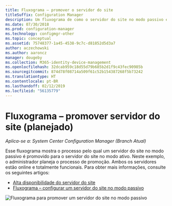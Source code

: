 ```yaml
---
title: Fluxograma – promover o servidor do site
titleSuffix: Configuration Manager
description: Um fluxograma de como o servidor do site no modo passivo é promovido para ativo no Configuration Manager.
ms.date: 07/30/2018
ms.prod: configuration-manager
ms.technology: configmgr-other
ms.topic: conceptual
ms.assetid: 75748377-1a45-4538-9c7c-d81852d5d3a7
author: aczechowski
ms.author: aaroncz
manager: dougeby
ms.collection: M365-identity-device-management
ms.openlocfilehash: 32dcab959c18d55d79b685b2d1f9c43fec90985b
ms.sourcegitcommit: 874d78f08714a509f61c52b154387268f5b73242
ms.translationtype: HT
ms.contentlocale: pt-BR
ms.lasthandoff: 02/12/2019
ms.locfileid: "56135779"
---
```

# <a name="flowchart---promote-site-server-planned"></a>Fluxograma – promover servidor do site (planejado)

*Aplica-se a: System Center Configuration Manager (Branch Atual)*

Esse fluxograma mostra o processo pelo qual um servidor do site no modo passivo é promovido para o servidor do site no modo ativo. Neste exemplo, o administrador planeja o processo de promoção. Ambos os servidores estão online e totalmente funcionais. Para obter mais informações, consulte os seguintes artigos:  
- [Alta disponibilidade do servidor do site](/sccm/core/servers/deploy/configure/site-server-high-availability)  
- [Fluxograma – configurar um servidor do site no modo passivo](/sccm/core/servers/deploy/configure/passive-site-server-flowchart)

![Fluxograma para promover um servidor do site no modo passivo](media/promote-site-server.png)
